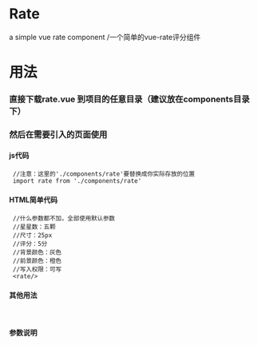 # Rate
a simple vue rate component /一个简单的vue-rate评分组件
# 用法
### 直接下载rate.vue 到项目的任意目录（建议放在components目录下）
### 然后在需要引入的页面使用

#### js代码
     //注意：这里的'./components/rate'要替换成你实际存放的位置
     import rate from './components/rate'   

#### HTML简单代码
     //什么参数都不加，全部使用默认参数 
     //星星数：五颗
     //尺寸：25px
     //评分：5分
     //背景颜色：灰色
     //前景颜色：橙色
     //写入权限：可写
     <rate/>

#### 其他用法
     <rate :value="3" :size="30" :length="6" frontColor="#f00" backColor="#ccc" :writeable="false"/>

#### 参数说明
